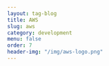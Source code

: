 ```yaml
---
layout: tag-blog
title: AWS
slug: aws
category: development
menu: false
order: 7
header-img: "/img/aws-logo.png"
---
```

